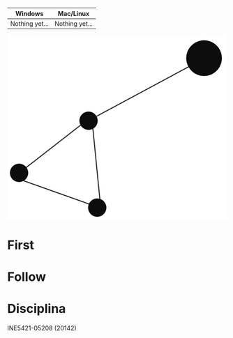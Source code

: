 Windows        | Mac/Linux
-------------- | ------------
Nothing yet... | Nothing yet...

![Graph](logo.svg)

# First

# Follow

# Disciplina

INE5421-05208 (20142)
